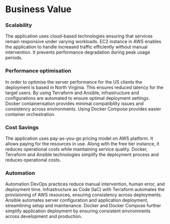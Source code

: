 # Business Value

### Scalability

The application uses cloud-based technologies ensuring that services remain responsive under varying workloads. EC2 instance in AWS enables the application to handle increased traffic efficiently without manual intervention. It prevents performance degradation during peak usage periods.

### Performance optimisation

In order to optimise the server performance for the US clients the deployment is based in North Virginia. This ensures reduced latency for the target users. 
By using Terraform and Ansible, infrastructure and configurations are automated to ensure optimal deployment settings.
Docker containerisation provides minimal compatibility issues and consistency across environments. Using Docker Compose provides easier container orchestration.

### Cost Savings 

The application uses pay-as-you-go pricing model on AWS platform. It allows paying for the resources in use. Along with the free tier instance, it reduces operational costs while maintaining service quality.
Docker, Terraform and Ansible technologies simplify the deployment process and reduces operational costs.

### Automation
Automation DevOps practices reduce manual intervention, human error, and deployment time. Infrastructure as Code (IaC) with Terraform automates the provisioning of AWS resources, ensuring consistency across deployments. Ansible automates server configuration and application deployment, streamlining setup and maintenance. Docker and Docker Compose further simplify application deployment by ensuring consistent environments across development and production.



